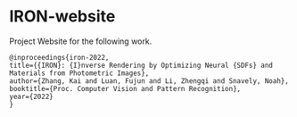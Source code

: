 # IRON-website

Project Website for the following work.

```
@inproceedings{iron-2022,
title={{IRON}: {I}nverse Rendering by Optimizing Neural {SDFs} and Materials from Photometric Images},
author={Zhang, Kai and Luan, Fujun and Li, Zhengqi and Snavely, Noah},
booktitle={Proc. Computer Vision and Pattern Recognition},
year={2022}
}
```
